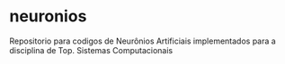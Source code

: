 # neuronios
Repositorio para codigos de Neurônios Artificiais implementados para a disciplina de Top. Sistemas Computacionais
